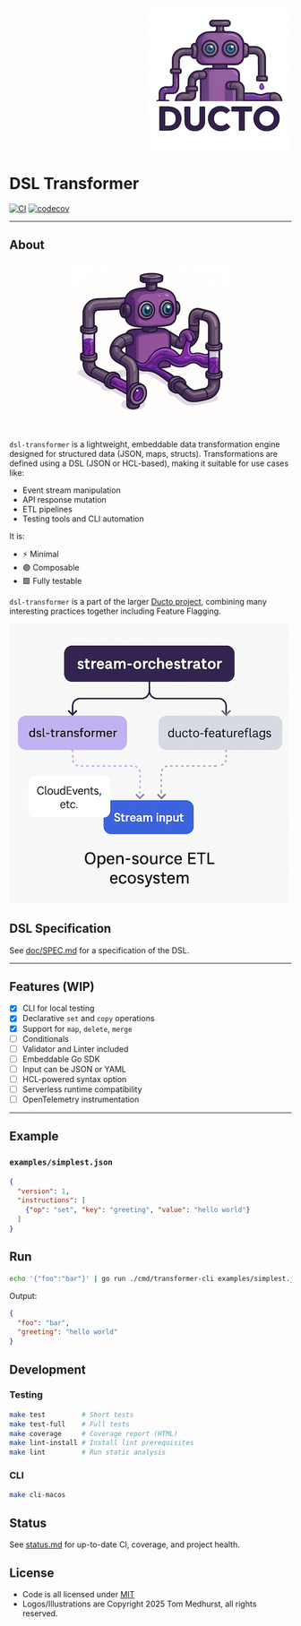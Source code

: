 <!--suppress HtmlDeprecatedAttribute -->
<p align="right">
    <a href="https://github.com/tommed" title="See Project Ducto">
        <img src="./assets/ducto-logo-small.png" alt="A part of Project Ducto"/>
    </a>
</p>

# DSL Transformer

[![CI](https://github.com/tommed/dsl-transformer/actions/workflows/ci.yml/badge.svg)](https://github.com/tommed/dsl-transformer/actions/workflows/ci.yml)
[![codecov](https://codecov.io/gh/tommed/dsl-transformer/branch/main/graph/badge.svg)](https://codecov.io/gh/tommed/dsl-transformer)

---

## About

<p align="center">
  <img alt="Graphical representation of Ducto manipulate streaming data in a system of pipes" 
       src="./assets/ducto-representation-small.png"/>
</p>

`dsl-transformer` is a lightweight, embeddable data transformation engine designed for structured data (JSON, maps, structs). Transformations are defined using a DSL (JSON or HCL-based), making it suitable for use cases like:

- Event stream manipulation
- API response mutation
- ETL pipelines
- Testing tools and CLI automation

It is:
- ⚡ Minimal
- 🟣 Composable
- 🟩 Fully testable

`dsl-transformer` is a part of the larger [Ducto project](https://github.com/tommed), combining many interesting practices together including Feature Flagging.

![Topology Diagram](./assets/topology-medium.png)

## DSL Specification

See [doc/SPEC.md](docs/specs) for a specification of the DSL.

---

## Features (WIP)
- [x] CLI for local testing
- [x] Declarative `set` and `copy` operations
- [x] Support for `map`, `delete`, `merge`
- [ ] Conditionals
- [ ] Validator and Linter included
- [ ] Embeddable Go SDK
- [ ] Input can be JSON or YAML
- [ ] HCL-powered syntax option
- [ ] Serverless runtime compatibility
- [ ] OpenTelemetry instrumentation

---

## Example

### `examples/simplest.json`

```json
{
  "version": 1,
  "instructions": [
    {"op": "set", "key": "greeting", "value": "hello world"}
  ]
}
```

## Run

```bash
echo '{"foo":"bar"}' | go run ./cmd/transformer-cli examples/simplest.json
```

Output:

```json
{
  "foo": "bar",
  "greeting": "hello world"
}

```

## Development

### Testing

```bash
make test         # Short tests
make test-full    # Full tests
make coverage     # Coverage report (HTML)
make lint-install # Install lint prerequisites
make lint         # Run static analysis
```

### CLI

```bash
make cli-macos
```

## Status

See [status.md](docs/status.md) for up-to-date CI, coverage, and project health.

## License

- Code is all licensed under [MIT](./LICENSE)
- Logos/Illustrations are Copyright 2025 Tom Medhurst, all rights reserved.